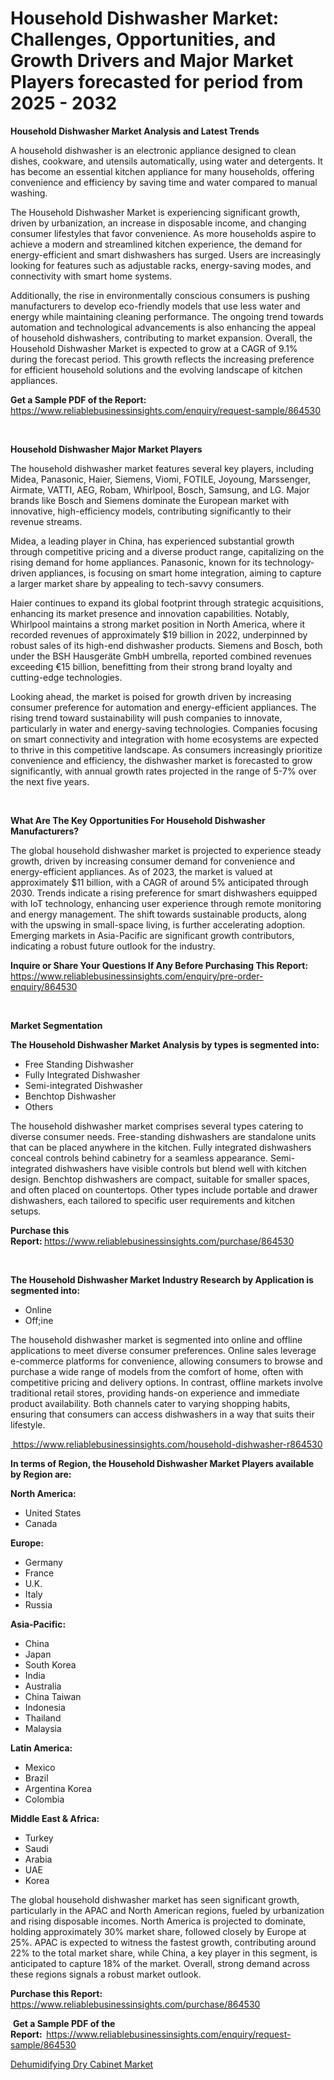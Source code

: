 <p><h1>Household Dishwasher Market: Challenges, Opportunities, and Growth Drivers and Major Market Players forecasted for period from 2025 - 2032</h1></p><p><strong>Household Dishwasher Market Analysis and Latest Trends</strong></p>
<p><p>A household dishwasher is an electronic appliance designed to clean dishes, cookware, and utensils automatically, using water and detergents. It has become an essential kitchen appliance for many households, offering convenience and efficiency by saving time and water compared to manual washing.</p><p>The Household Dishwasher Market is experiencing significant growth, driven by urbanization, an increase in disposable income, and changing consumer lifestyles that favor convenience. As more households aspire to achieve a modern and streamlined kitchen experience, the demand for energy-efficient and smart dishwashers has surged. Users are increasingly looking for features such as adjustable racks, energy-saving modes, and connectivity with smart home systems.</p><p>Additionally, the rise in environmentally conscious consumers is pushing manufacturers to develop eco-friendly models that use less water and energy while maintaining cleaning performance. The ongoing trend towards automation and technological advancements is also enhancing the appeal of household dishwashers, contributing to market expansion. Overall, the Household Dishwasher Market is expected to grow at a CAGR of 9.1% during the forecast period. This growth reflects the increasing preference for efficient household solutions and the evolving landscape of kitchen appliances.</p></p>
<p><strong>Get a Sample PDF of the Report:&nbsp;</strong> <a href="https://www.reliablebusinessinsights.com/enquiry/request-sample/864530?utm_campaign=2276&utm_medium=2&utm_source=Github&utm_content=ia&utm_term=05042025&utm_id=household-dishwasher">https://www.reliablebusinessinsights.com/enquiry/request-sample/864530</a></p>
<p>&nbsp;</p>
<p><strong>Household Dishwasher Major Market Players</strong></p>
<p><p>The household dishwasher market features several key players, including Midea, Panasonic, Haier, Siemens, Viomi, FOTILE, Joyoung, Marssenger, Airmate, VATTI, AEG, Robam, Whirlpool, Bosch, Samsung, and LG. Major brands like Bosch and Siemens dominate the European market with innovative, high-efficiency models, contributing significantly to their revenue streams. </p><p>Midea, a leading player in China, has experienced substantial growth through competitive pricing and a diverse product range, capitalizing on the rising demand for home appliances. Panasonic, known for its technology-driven appliances, is focusing on smart home integration, aiming to capture a larger market share by appealing to tech-savvy consumers.</p><p>Haier continues to expand its global footprint through strategic acquisitions, enhancing its market presence and innovation capabilities. Notably, Whirlpool maintains a strong market position in North America, where it recorded revenues of approximately $19 billion in 2022, underpinned by robust sales of its high-end dishwasher products. Siemens and Bosch, both under the BSH Hausgeräte GmbH umbrella, reported combined revenues exceeding €15 billion, benefitting from their strong brand loyalty and cutting-edge technologies.</p><p>Looking ahead, the market is poised for growth driven by increasing consumer preference for automation and energy-efficient appliances. The rising trend toward sustainability will push companies to innovate, particularly in water and energy-saving technologies. Companies focusing on smart connectivity and integration with home ecosystems are expected to thrive in this competitive landscape. As consumers increasingly prioritize convenience and efficiency, the dishwasher market is forecasted to grow significantly, with annual growth rates projected in the range of 5-7% over the next five years.</p></p>
<p>&nbsp;</p>
<p><strong>What Are The Key Opportunities For Household Dishwasher Manufacturers?</strong></p>
<p><p>The global household dishwasher market is projected to experience steady growth, driven by increasing consumer demand for convenience and energy-efficient appliances. As of 2023, the market is valued at approximately $11 billion, with a CAGR of around 5% anticipated through 2030. Trends indicate a rising preference for smart dishwashers equipped with IoT technology, enhancing user experience through remote monitoring and energy management. The shift towards sustainable products, along with the upswing in small-space living, is further accelerating adoption. Emerging markets in Asia-Pacific are significant growth contributors, indicating a robust future outlook for the industry.</p></p>
<p><strong>Inquire or Share Your Questions If Any Before Purchasing This Report:</strong> <a href="https://www.reliablebusinessinsights.com/enquiry/pre-order-enquiry/864530?utm_campaign=2276&utm_medium=2&utm_source=Github&utm_content=ia&utm_term=05042025&utm_id=household-dishwasher">https://www.reliablebusinessinsights.com/enquiry/pre-order-enquiry/864530</a></p>
<p>&nbsp;</p>
<p><strong>Market Segmentation</strong></p>
<p><strong>The Household Dishwasher Market Analysis by types is segmented into:</strong></p>
<p><ul><li>Free Standing Dishwasher</li><li>Fully Integrated Dishwasher</li><li>Semi-integrated Dishwasher</li><li>Benchtop Dishwasher</li><li>Others</li></ul></p>
<p><p>The household dishwasher market comprises several types catering to diverse consumer needs. Free-standing dishwashers are standalone units that can be placed anywhere in the kitchen. Fully integrated dishwashers conceal controls behind cabinetry for a seamless appearance. Semi-integrated dishwashers have visible controls but blend well with kitchen design. Benchtop dishwashers are compact, suitable for smaller spaces, and often placed on countertops. Other types include portable and drawer dishwashers, each tailored to specific user requirements and kitchen setups.</p></p>
<p><strong>Purchase this Report:&nbsp;</strong><a href="https://www.reliablebusinessinsights.com/purchase/864530?utm_campaign=2276&utm_medium=2&utm_source=Github&utm_content=ia&utm_term=05042025&utm_id=household-dishwasher">https://www.reliablebusinessinsights.com/purchase/864530</a></p>
<p>&nbsp;</p>
<p><strong>The Household Dishwasher Market Industry Research by Application is segmented into:</strong></p>
<p><ul><li>Online</li><li>Off;ine</li></ul></p>
<p><p>The household dishwasher market is segmented into online and offline applications to meet diverse consumer preferences. Online sales leverage e-commerce platforms for convenience, allowing consumers to browse and purchase a wide range of models from the comfort of home, often with competitive pricing and delivery options. In contrast, offline markets involve traditional retail stores, providing hands-on experience and immediate product availability. Both channels cater to varying shopping habits, ensuring that consumers can access dishwashers in a way that suits their lifestyle.</p></p>
<p><a href="https://www.reliablebusinessinsights.com/household-dishwasher-r864530?utm_campaign=2276&utm_medium=2&utm_source=Github&utm_content=ia&utm_term=05042025&utm_id=household-dishwasher">&nbsp;https://www.reliablebusinessinsights.com/household-dishwasher-r864530</a></p>
<p><strong>In terms of Region, the Household Dishwasher Market Players available by Region are:</strong></p>
<p>
    <p> <strong> North America: </strong>
        <ul>
            <li>United States</li>
            <li>Canada</li>
        </ul>
        </p> 
    <p> <strong> Europe: </strong>
        <ul>
            <li>Germany</li>
            <li>France</li>
            <li>U.K.</li>
            <li>Italy</li>
            <li>Russia</li>
        </ul>
        </p> 
    <p> <strong> Asia-Pacific: </strong>
        <ul>
            <li>China</li>
            <li>Japan</li>
            <li>South Korea</li>
            <li>India</li>
            <li>Australia</li>
            <li>China Taiwan</li>
            <li>Indonesia</li>
            <li>Thailand</li>
            <li>Malaysia</li>
        </ul>
        </p> 
    <p> <strong> Latin America: </strong>
        <ul>
            <li>Mexico</li>
            <li>Brazil</li>
            <li>Argentina Korea</li>
            <li>Colombia</li>
        </ul>
        </p> 
    <p> <strong> Middle East & Africa: </strong>
        <ul>
            <li>Turkey</li>
            <li>Saudi</li>
            <li>Arabia</li>
            <li>UAE</li>
            <li>Korea</li>
        </ul>
    </p>
    </p>
<p><p>The global household dishwasher market has seen significant growth, particularly in the APAC and North American regions, fueled by urbanization and rising disposable incomes. North America is projected to dominate, holding approximately 30% market share, followed closely by Europe at 25%. APAC is expected to witness the fastest growth, contributing around 22% to the total market share, while China, a key player in this segment, is anticipated to capture 18% of the market. Overall, strong demand across these regions signals a robust market outlook.</p></p>
<p><strong>Purchase this Report: </strong><a href="https://www.reliablebusinessinsights.com/purchase/864530?utm_campaign=2276&utm_medium=2&utm_source=Github&utm_content=ia&utm_term=05042025&utm_id=household-dishwasher">https://www.reliablebusinessinsights.com/purchase/864530</a></p>
<p>&nbsp;<strong>Get a Sample PDF of the Report:&nbsp;&nbsp;</strong><a href="https://www.reliablebusinessinsights.com/enquiry/request-sample/864530?utm_campaign=2276&utm_medium=2&utm_source=Github&utm_content=ia&utm_term=05042025&utm_id=household-dishwasher">https://www.reliablebusinessinsights.com/enquiry/request-sample/864530</a></p>
<p><strong></strong></p>
<p><p><a href="https://github.com/dmitriyvo6rog/Market-Research-Report-List-1/blob/main/dehumidifying-dry-cabinet-market.md?utm_campaign=2276&utm_medium=2&utm_source=Github&utm_content=ia&utm_term=05042025&utm_id=household-dishwasher">Dehumidifying Dry Cabinet Market</a></p></p>